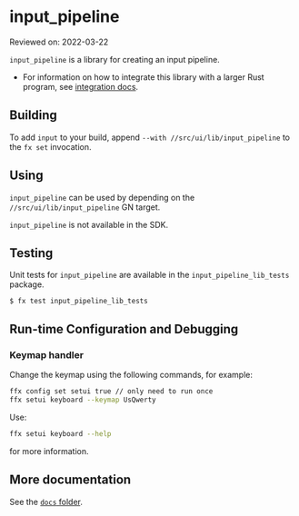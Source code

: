 # input_pipeline

Reviewed on: 2022-03-22

`input_pipeline` is a library for creating an input pipeline.
* For information on how to integrate this library with a larger Rust
  program, see [integration docs](docs/integration.md).

## Building
To add `input` to your build, append `--with //src/ui/lib/input_pipeline` to the
`fx set` invocation.

## Using
`input_pipeline` can be used by depending on the `//src/ui/lib/input_pipeline` GN target.

`input_pipeline` is not available in the SDK.

## Testing
Unit tests for `input_pipeline` are available in the `input_pipeline_lib_tests` package.

```shell
$ fx test input_pipeline_lib_tests
```

## Run-time Configuration and Debugging

### Keymap handler

Change the keymap using the following commands, for example:

```bash
ffx config set setui true // only need to run once
ffx setui keyboard --keymap UsQwerty
```

Use:

```bash
ffx setui keyboard --help
```

for more information.

## More documentation

See the [`docs` folder](docs/).
